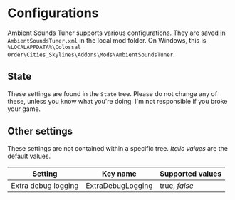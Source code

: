 # Configurations

Ambient Sounds Tuner supports various configurations. They are saved in
`AmbientSoundsTuner.xml` in the
local mod folder. On Windows, this is
`%LOCALAPPDATA%\Colossal Order\Cities_Skylines\Addons\Mods\AmbientSoundsTuner`.

## State
These settings are found in the `State` tree. Please do not change any of these,
unless you know what you're doing. I'm not responsible if you broke your game.

## Other settings
These settings are not contained within a specific tree. *Italic values* are the
default values.

 Setting             | Key name          | Supported values
 ------------------- | ----------------- | ----------------
 Extra debug logging | ExtraDebugLogging | true, *false*
